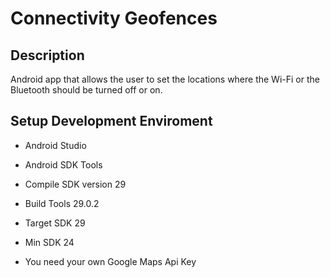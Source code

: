 # Connectivity Geofences

## Description
Android app that allows the user to set the locations where the Wi-Fi or the Bluetooth should be turned off or on.

## Setup Development Enviroment
- Android Studio

- Android SDK Tools

- Compile SDK version 29

- Build Tools 29.0.2

- Target SDK 29

- Min SDK 24

- You need your own Google Maps Api Key


